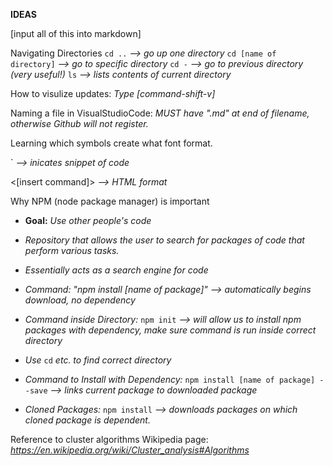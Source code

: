 **IDEAS**

[input all of this into markdown]


Navigating Directories
`cd ..` *--> go up one directory*
`cd [name of directory]` *--> go to specific directory*
`cd -` *--> go to previous directory (very useful!)*
`ls` *--> lists contents of current directory*


How to visulize updates:
*Type [command-shift-v]*



Naming a file in VisualStudioCode:
*MUST have ".md" at end of filename, otherwise Github will not register.*


Learning which symbols create what font format.

\` *--> inicates snippet of code*

<[insert command]> *--> HTML format*



Why NPM (node package manager) is important

* **Goal:** *Use other people's code*

* *Repository that allows the user to search for packages of code that perform various tasks.*

* *Essentially acts as a search engine for code*

* *Command: "npm install [name of package]" --> automatically begins download, no dependency*

* *Command inside Directory:* `npm init` *--> will allow us to install npm packages with dependency, make sure command is run inside correct directory*
* *Use* `cd` *etc. to find correct directory*

* *Command to Install with Dependency:* `npm install [name of package] --save`  *--> links current package to downloaded package*

* *Cloned Packages:* `npm install` *--> downloads packages on which cloned package is dependent.*


Reference to cluster algorithms Wikipedia page:
*https://en.wikipedia.org/wiki/Cluster_analysis#Algorithms*